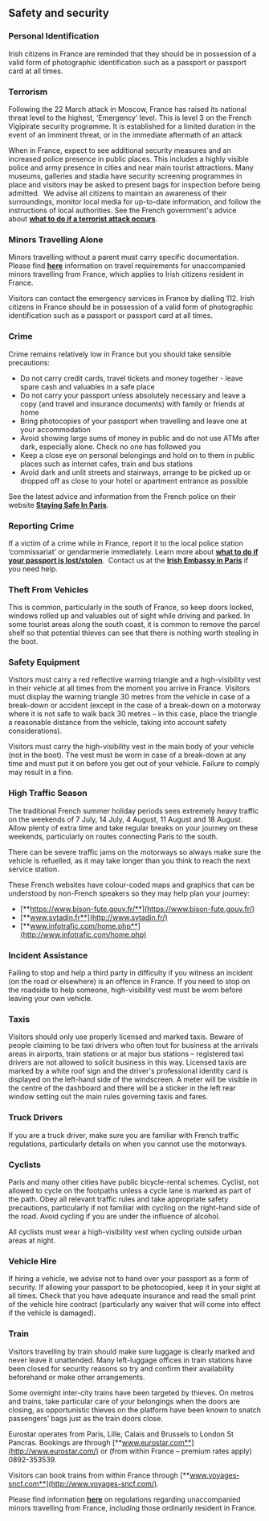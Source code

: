## Safety and security

### **Personal Identification**

Irish citizens in France are reminded that they should be in possession of a valid form of photographic identification such as a passport or passport card at all times.

### **Terrorism**

Following the 22 March attack in Moscow, France has raised its national threat level to the highest, ‘Emergency’ level. This is level 3 on the French Vigipirate security programme. It is established for a limited duration in the event of an imminent threat, or in the immediate aftermath of an attack

When in France, expect to see additional security measures and an increased police presence in public places. This includes a highly visible police and army presence in cities and near main tourist attractions. Many museums, galleries and stadia have security screening programmes in place and visitors may be asked to present bags for inspection before being admitted.  We advise all citizens to maintain an awareness of their surroundings, monitor local media for up-to-date information, and follow the instructions of local authorities. See the French government's advice about [**what to do if a terrorist attack occurs**](https://www.gouvernement.fr/risques/reagir-en-cas-dattaque-terroriste).

### **Minors Travelling Alone**

Minors travelling without a parent must carry specific documentation. Please find [**here**](https://www.service-public.fr/particuliers/vosdroits/F1359) information on travel requirements for unaccompanied minors travelling from France, which applies to Irish citizens resident in France.

Visitors can contact the emergency services in France by dialling 112. Irish citizens in France should be in possession of a valid form of photographic identification such as a passport or passport card at all times.

### **Crime**

Crime remains relatively low in France but you should take sensible precautions:

* Do not carry credit cards, travel tickets and money together - leave spare cash and valuables in a safe place
* Do not carry your passport unless absolutely necessary and leave a copy (and travel and insurance documents) with family or friends at home
* Bring photocopies of your passport when travelling and leave one at your accommodation
* Avoid showing large sums of money in public and do not use ATMs after dark, especially alone. Check no one has followed you
* Keep a close eye on personal belongings and hold on to them in public places such as internet cafes, train and bus stations
* Avoid dark and unlit streets and stairways, arrange to be picked up or dropped off as close to your hotel or apartment entrance as possible

See the latest advice and information from the French police on their website [**Staying Safe In Paris**](https://www.prefecturedepolice.interieur.gouv.fr/).

### **Reporting Crime**

If a victim of a crime while in France, report it to the local police station ‘commissariat’ or gendarmerie immediately. Learn more about [**what to do if your passport is lost/stolen**](/en/dfa/overseas-travel/assistance-abroad/lost-stolen-passport/).  Contact us at the [**Irish Embassy in Paris**](/en/france/paris/) if you need help.

### **Theft From Vehicles**

This is common, particularly in the south of France, so keep doors locked, windows rolled up and valuables out of sight while driving and parked. In some tourist areas along the south coast, it is common to remove the parcel shelf so that potential thieves can see that there is nothing worth stealing in the boot.

### **Safety Equipment**

Visitors must carry a red reflective warning triangle and a high-visibility vest in their vehicle at all times from the moment you arrive in France. Visitors must display the warning triangle 30 metres from the vehicle in case of a break-down or accident (except in the case of a break-down on a motorway where it is not safe to walk back 30 metres – in this case, place the triangle a reasonable distance from the vehicle, taking into account safety considerations).

Visitors must carry the high-visibility vest in the main body of your vehicle (not in the boot). The vest must be worn in case of a break-down at any time and must put it on before you get out of your vehicle. Failure to comply may result in a fine.

### **High Traffic Season**

The traditional French summer holiday periods sees extremely heavy traffic on the weekends of 7 July, 14 July, 4 August, 11 August and 18 August. Allow plenty of extra time and take regular breaks on your journey on these weekends, particularly on routes connecting Paris to the south.

There can be severe traffic jams on the motorways so always make sure the vehicle is refuelled, as it may take longer than you think to reach the next service station.

These French websites have colour-coded maps and graphics that can be understood by non-French speakers so they may help plan your journey:

* [**https://www.bison-fute.gouv.fr/**](https://www.bison-fute.gouv.fr/)
* [**www.sytadin.fr**](http://www.sytadin.fr/)
* [**www.infotrafic.com/home.php**](http://www.infotrafic.com/home.php)

### **Incident Assistance**

Failing to stop and help a third party in difficulty if you witness an incident (on the road or elsewhere) is an offence in France. If you need to stop on the roadside to help someone, high-visibility vest must be worn before leaving your own vehicle.

### **Taxis**

Visitors should only use properly licensed and marked taxis. Beware of people claiming to be taxi drivers who often tout for business at the arrivals areas in airports, train stations or at major bus stations – registered taxi drivers are not allowed to solicit business in this way. Licensed taxis are marked by a white roof sign and the driver's professional identity card is displayed on the left-hand side of the windscreen. A meter will be visible in the centre of the dashboard and there will be a sticker in the left rear window setting out the main rules governing taxis and fares.

### **Truck Drivers**

If you are a truck driver, make sure you are familiar with French traffic regulations, particularly details on when you cannot use the motorways.

### **Cyclists**

Paris and many other cities have public bicycle-rental schemes. Cyclist, not allowed to cycle on the footpaths unless a cycle lane is marked as part of the path. Obey all relevant traffic rules and take appropriate safety precautions, particularly if not familiar with cycling on the right-hand side of the road. Avoid cycling if you are under the influence of alcohol.

All cyclists must wear a high-visibility vest when cycling outside urban areas at night.

### **Vehicle Hire**

If hiring a vehicle, we advise not to hand over your passport as a form of security. If allowing your passport to be photocopied, keep it in your sight at all times. Check that you have adequate insurance and read the small print of the vehicle hire contract (particularly any waiver that will come into effect if the vehicle is damaged).

### **Train**

Visitors travelling by train should make sure luggage is clearly marked and never leave it unattended. Many left-luggage offices in train stations have been closed for security reasons so try and confirm their availability beforehand or make other arrangements.

Some overnight inter-city trains have been targeted by thieves. On metros and trains, take particular care of your belongings when the doors are closing, as opportunistic thieves on the platform have been known to snatch passengers’ bags just as the train doors close.

Eurostar operates from Paris, Lille, Calais and Brussels to London St Pancras. Bookings are through [**www.eurostar.com**](http://www.eurostar.com/) or (from within France – premium rates apply) 0892-353539.

Visitors can book trains from within France through [**www.voyages-sncf.com**](http://www.voyages-sncf.com/).

Please find information [**here**](https://www.service-public.fr/particuliers/vosdroits/F1359) on regulations regarding unaccompanied minors travelling from France, including those ordinarily resident in France.